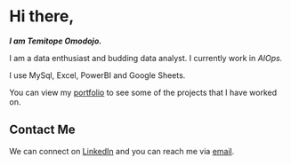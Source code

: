 # Hi there,
 _**I am Temitope Omodojo.**_

 I am a data enthusiast and budding data analyst. I currently work in _AIOps._  

 I use MySql, Excel, PowerBI and Google Sheets.

You can view my [portfolio](https://www.datascienceportfol.io/temitopeomodojo "Temitope's Portfolio") to see some of the projects that I have worked on.

Contact Me
---
We can connect on [LinkedIn](https://www.linkedin.com/in/temitopeomodojo/ "Temitope's LinkedIn") and you can reach me via [email](mailto:omodojotemitope@gmail.com).
